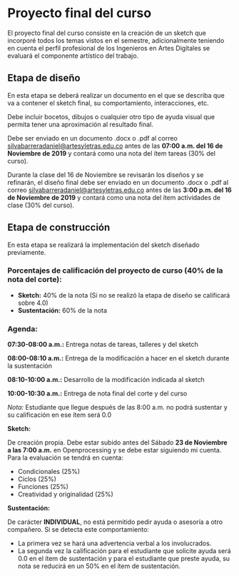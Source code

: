 # Proyecto final del curso

El proyecto final del curso consiste en la creación de un sketch que incorporé todos los temas vistos en el semestre, adicionalmente teniendo en cuenta el perfil profesional de los Ingenieros en Artes Digitales se evaluará el componente artístico del trabajo.

## Etapa de diseño

En esta etapa se deberá realizar un documento en el que se describa que va a contener el sketch final, su comportamiento, interacciones, etc.

Debe incluir bocetos, dibujos o cualquier otro tipo de ayuda visual que permita tener una aproximación al resultado final.

Debe ser enviado en un documento .docx o .pdf al correo [silvabarreradaniel@artesyletras.edu.co]() antes de las **07:00 a.m. del 16 de Noviembre de 2019** y contará como una nota del ítem tareas (30% del curso).

Durante la clase del 16 de Noviembre se revisarán los diseños y se refinarán, el diseño final debe ser enviado en un documento .docx o .pdf al correo [silvabarreradaniel@artesyletras.edu.co]() antes de las **3:00 p.m. del 16 de Noviembre de 2019** y contará como una nota del ítem actividades de clase (30% del curso).

## Etapa de construcción

En esta etapa se realizará la implementación del sketch diseñado previamente.

### Porcentajes de calificación del proyecto de curso (40% de la nota del corte):

*	**Sketch:** 40% de la nota (Si no se realizó la etapa de diseño se calificará sobre 4.0)
*	**Sustentación:** 60% de la nota

### Agenda:

**07:30-08:00 a.m.:** Entrega notas de tareas, talleres y del sketch

**08:00-08:10 a.m.:** Entrega de la modificación a hacer en el sketch durante la sustentación

**08:10-10:00 a.m.:** Desarrollo de la modificación indicada al sketch

**10:00-10:30 a.m.:** Entrega de nota final del corte y del curso

*Nota:* Estudiante que llegue después de las 8:00 a.m. no podrá sustentar y su calificación en ese ítem será 0.0

**Sketch:**

De creación propia. Debe estar subido antes del Sábado **23 de Noviembre a las 7:00 a.m.** en Openprocessing y se debe estar siguiendo mi cuenta. Para la evaluación se tendrá en cuenta:

*	Condicionales (25%)
*	Ciclos (25%)
*	Funciones (25%)
*	Creatividad y originalidad (25%)

**Sustentación:**

De carácter **INDIVIDUAL**, no está permitido pedir ayuda o asesoría a otro compañero. Si se detecta este comportamiento:

*	La primera vez se hará una advertencia verbal a los involucrados.
*	La segunda vez la calificación para el estudiante que solicite ayuda será 0.0 en el ítem de sustentación y para el estudiante que preste ayuda, su nota se reducirá en un 50% en el ítem de sustentación.
